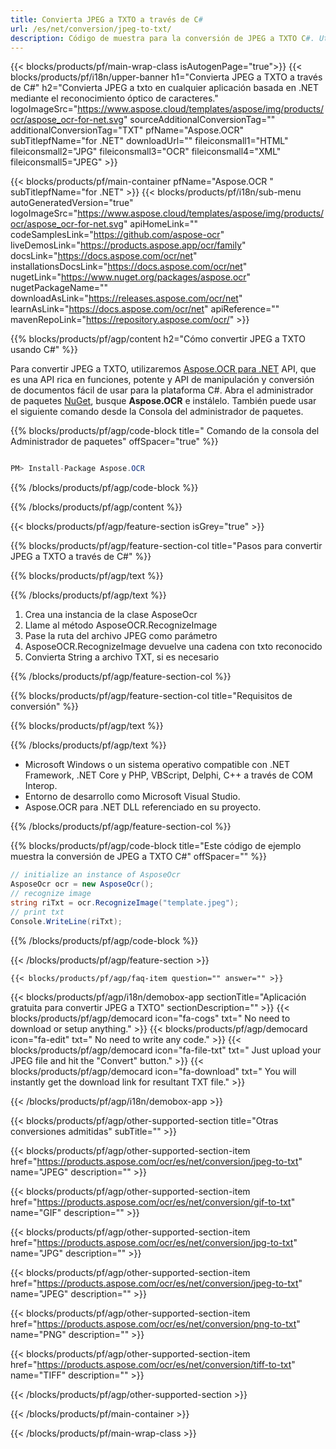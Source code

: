```yaml
---
title: Convierta JPEG a TXTO a través de C# 
url: /es/net/conversion/jpeg-to-txt/ 
description: Código de muestra para la conversión de JPEG a TXTO C#. Utilice el código de ejemplo API para la conversión de archivos JPEG por lotes a TXTO dentro de VB.NET, Asp.NET o cualquier aplicación basada en .NET.
---
```


{{< blocks/products/pf/main-wrap-class isAutogenPage="true">}}
{{< blocks/products/pf/i18n/upper-banner h1="Convierta JPEG a TXTO a través de C#" h2="Convierta JPEG a txto en cualquier aplicación basada en .NET mediante el reconocimiento óptico de caracteres." logoImageSrc="https://www.aspose.cloud/templates/aspose/img/products/ocr/aspose_ocr-for-net.svg" sourceAdditionalConversionTag="" additionalConversionTag="TXT" pfName="Aspose.OCR" subTitlepfName="for .NET" downloadUrl="" fileiconsmall1="HTML" fileiconsmall2="JPG" fileiconsmall3="OCR" fileiconsmall4="XML" fileiconsmall5="JPEG" >}}

{{< blocks/products/pf/main-container pfName="Aspose.OCR " subTitlepfName="for .NET" >}}
{{< blocks/products/pf/i18n/sub-menu autoGeneratedVersion="true" logoImageSrc="https://www.aspose.cloud/templates/aspose/img/products/ocr/aspose_ocr-for-net.svg" apiHomeLink="" codeSamplesLink="https://github.com/aspose-ocr" liveDemosLink="https://products.aspose.app/ocr/family" docsLink="https://docs.aspose.com/ocr/net" installationsDocsLink="https://docs.aspose.com/ocr/net" nugetLink="https://www.nuget.org/packages/aspose.ocr" nugetPackageName="" downloadAsLink="https://releases.aspose.com/ocr/net" learnAsLink="https://docs.aspose.com/ocr/net" apiReference="" mavenRepoLink="https://repository.aspose.com/ocr/" >}}

{{% blocks/products/pf/agp/content h2="Cómo convertir JPEG a TXTO usando C#" %}}

Para convertir JPEG a TXTO, utilizaremos <a href=https://products.aspose.com/ocr/net>Aspose.OCR para .NET</a> API, que es una API rica en funciones, potente y API de manipulación y conversión de documentos fácil de usar para la plataforma C#. Abra el administrador de paquetes <a href=https://www.nuget.org/packages/aspose.ocr>NuGet</a>, busque <b>Aspose.OCR</b> e instálelo. También puede usar el siguiente comando desde la Consola del administrador de paquetes.

{{% blocks/products/pf/agp/code-block title=" Comando de la consola del Administrador de paquetes" offSpacer="true" %}}

```cs

PM> Install-Package Aspose.OCR

```

{{% /blocks/products/pf/agp/code-block %}}

{{% /blocks/products/pf/agp/content %}}

{{< blocks/products/pf/agp/feature-section isGrey="true" >}}

{{% blocks/products/pf/agp/feature-section-col title="Pasos para convertir JPEG a TXTO a través de C#" %}}

{{% blocks/products/pf/agp/text %}}

{{% /blocks/products/pf/agp/text %}}

1. Crea una instancia de la clase AsposeOcr
1. Llame al método AsposeOCR.RecognizeImage
1. Pase la ruta del archivo JPEG como parámetro
1. AsposeOCR.RecognizeImage devuelve una cadena con txto reconocido
1. Convierta String a archivo TXT, si es necesario


{{% /blocks/products/pf/agp/feature-section-col %}}

{{% blocks/products/pf/agp/feature-section-col title="Requisitos de conversión" %}}

{{% blocks/products/pf/agp/text %}}

{{% /blocks/products/pf/agp/text %}}

- Microsoft Windows o un sistema operativo compatible con .NET Framework, .NET Core y PHP, VBScript, Delphi, C++ a través de COM Interop.
- Entorno de desarrollo como Microsoft Visual Studio.
- Aspose.OCR para .NET DLL referenciado en su proyecto.

{{% /blocks/products/pf/agp/feature-section-col %}}

{{% blocks/products/pf/agp/code-block title="Este código de ejemplo muestra la conversión de JPEG a TXTO C#" offSpacer="" %}}

```cs
// initialize an instance of AsposeOcr
AsposeOcr ocr = new AsposeOcr();
// recognize image
string riTxt = ocr.RecognizeImage("template.jpeg");
// print txt
Console.WriteLine(riTxt); 

```

{{% /blocks/products/pf/agp/code-block %}}

{{< /blocks/products/pf/agp/feature-section >}}

    {{< blocks/products/pf/agp/faq-item question="" answer="" >}}
 

<!-- aboutfile Starts -->

{{< blocks/products/pf/agp/i18n/demobox-app sectionTitle="Aplicación gratuita para convertir JPEG a TXTO" sectionDescription="" >}}
        {{< blocks/products/pf/agp/democard icon="fa-cogs" txt=" No need to download or setup anything." >}}
        {{< blocks/products/pf/agp/democard icon="fa-edit" txt=" No need to write any code." >}}
        {{< blocks/products/pf/agp/democard icon="fa-file-txt" txt=" Just upload your JPEG file and hit the \"Convert\" button." >}}
        {{< blocks/products/pf/agp/democard icon="fa-download" txt=" You will instantly get the download link for resultant TXT file." >}}


{{< /blocks/products/pf/agp/i18n/demobox-app >}}

<!-- aboutfile Ends -->

{{< blocks/products/pf/agp/other-supported-section title="Otras conversiones admitidas" subTitle="" >}}

{{< blocks/products/pf/agp/other-supported-section-item href="https://products.aspose.com/ocr/es/net/conversion/jpeg-to-txt" name="JPEG" description="" >}}

{{< blocks/products/pf/agp/other-supported-section-item href="https://products.aspose.com/ocr/es/net/conversion/gif-to-txt" name="GIF" description="" >}}

{{< blocks/products/pf/agp/other-supported-section-item href="https://products.aspose.com/ocr/es/net/conversion/jpg-to-txt" name="JPG" description="" >}}

{{< blocks/products/pf/agp/other-supported-section-item href="https://products.aspose.com/ocr/es/net/conversion/jpeg-to-txt" name="JPEG" description="" >}}

{{< blocks/products/pf/agp/other-supported-section-item href="https://products.aspose.com/ocr/es/net/conversion/png-to-txt" name="PNG" description="" >}}

{{< blocks/products/pf/agp/other-supported-section-item href="https://products.aspose.com/ocr/es/net/conversion/tiff-to-txt" name="TIFF" description="" >}}



{{< /blocks/products/pf/agp/other-supported-section >}}

{{< /blocks/products/pf/main-container >}}
    
{{< /blocks/products/pf/main-wrap-class >}}